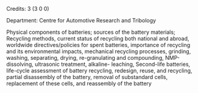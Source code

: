 Credits: 3 (3 0 0)

Department: Centre for Automotive Research and Tribology

Physical components of batteries; sources of the battery materials; Recycling methods, current status of recycling both national and abroad, worldwide directives/policies for spent batteries, importance of recycling and its environmental impacts, mechanical recycling processes, grinding, washing, separating, drying, re-granulating and compounding, NMP-dissolving, ultrasonic treatment, alkaline- leaching, Second-life batteries, life-cycle assessment of battery recycling, redesign, reuse, and recycling, partial disassembly of the battery, removal of substandard cells, replacement of these cells, and reassembly of the battery